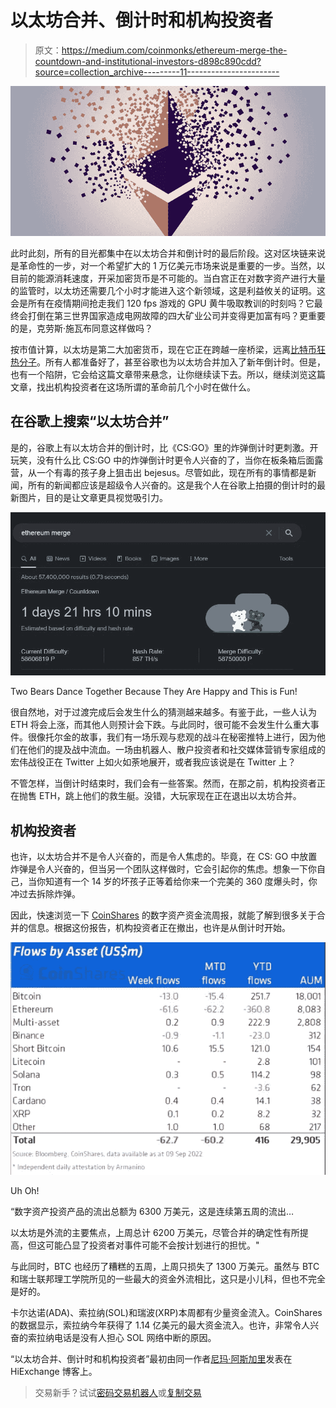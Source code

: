 # 以太坊合并、倒计时和机构投资者

> 原文：<https://medium.com/coinmonks/ethereum-merge-the-countdown-and-institutional-investors-d898c890cdd?source=collection_archive---------11----------------------->

![](img/22f01b458d5ec4d0face3f622550a6b8.png)

此时此刻，所有的目光都集中在以太坊合并和倒计时的最后阶段。这对区块链来说是革命性的一步，对一个希望扩大的 1 万亿美元市场来说是重要的一步。当然，以目前的能源消耗速度，开采加密货币是不可能的。当白宫正在对数字资产进行大量的监管时，以太坊还需要几个小时才能进入这个新领域，这是利益攸关的证明。这会是所有在疫情期间抢走我们 120 fps 游戏的 GPU 黄牛吸取教训的时刻吗？它最终会打倒在第三世界国家造成电网故障的四大矿业公司并变得更加富有吗？更重要的是，克劳斯·施瓦布同意这样做吗？

按市值计算，以太坊是第二大加密货币，现在它正在跨越一座桥梁，远离[比特币狂热分子](https://blog.hi.exchange/tales-from-the-chain-chapter-v-bitcoin-maximalist/)。所有人都准备好了，甚至谷歌也为以太坊合并加入了新年倒计时。但是，也有一个陷阱，它会给这篇文章带来悬念，让你继续读下去。所以，继续浏览这篇文章，找出机构投资者在这场所谓的革命前几个小时在做什么。

## **在谷歌上搜索“以太坊合并”**

是的，谷歌上有以太坊合并的倒计时，比《CS:GO》里的炸弹倒计时更刺激。开玩笑，没有什么比 CS:GO 中的炸弹倒计时更令人兴奋的了，当你在板条箱后面露营，从一个有毒的孩子身上狙击出 bejesus。尽管如此，现在所有的事情都是新闻，所有的新闻都应该是超级令人兴奋的。这是我个人在谷歌上拍摄的倒计时的最新图片，目的是让文章更具视觉吸引力。

![](img/9bf59c79f00bbf23b881f32c900d39e1.png)

Two Bears Dance Together Because They Are Happy and This is Fun!

很自然地，对于过渡完成后会发生什么的猜测越来越多。有鉴于此，一些人认为 ETH 将会上涨，而其他人则预计会下跌。与此同时，很可能不会发生什么重大事件。很像托尔金的故事，我们有一场乐观与悲观的战斗在秘密推特上进行，因为他们在他们的提及战中流血。一场由机器人、散户投资者和社交媒体营销专家组成的宏伟战役正在 Twitter 上如火如荼地展开，或者我应该说是在 Twitter 上？

不管怎样，当倒计时结束时，我们会有一些答案。然而，在那之前，机构投资者正在抛售 ETH，跳上他们的救生艇。没错，大玩家现在正在退出以太坊合并。

## **机构投资者**

也许，以太坊合并不是令人兴奋的，而是令人焦虑的。毕竟，在 CS: GO 中放置炸弹是令人兴奋的，但当另一个团队这样做时，它会引起你的焦虑。想象一下你自己，当你知道有一个 14 岁的坏孩子正等着给你来一个完美的 360 度爆头时，你冲过去拆除炸弹。

因此，快速浏览一下 [CoinShares](https://coinshares.com/research/digital-asset-fund-flows) 的数字资产资金流周报，就能了解到很多关于合并的信息。根据这份报告，机构投资者正在撤出，也许是从倒计时开始。

![](img/3d395fded4af67be6c62c8c573ec25d9.png)

Uh Oh!

“数字资产投资产品的流出总额为 6300 万美元，这是连续第五周的流出…

以太坊是外流的主要焦点，上周总计 6200 万美元，尽管合并的确定性有所提高，但这可能凸显了投资者对事件可能不会按计划进行的担忧。"

与此同时，BTC 也经历了糟糕的五周，上周只损失了 1300 万美元。虽然与 BTC 和瑞士联邦理工学院所见的一些最大的资金外流相比，这只是小儿科，但也不完全是好的。

卡尔达诺(ADA)、索拉纳(SOL)和瑞波(XRP)本周都有少量资金流入。CoinShares 的数据显示，索拉纳今年获得了 1.14 亿美元的最大资金流入。也许，非常令人兴奋的索拉纳电话是没有人担心 SOL 网络中断的原因。

“以太坊合并、倒计时和机构投资者”最初由同一作者[尼玛·阿斯加里](https://blog.hi.exchange/author/nimaasgari/)发表在 HiExchange 博客上。

> 交易新手？试试[密码交易机器人](/coinmonks/crypto-trading-bot-c2ffce8acb2a)或[复制交易](/coinmonks/top-10-crypto-copy-trading-platforms-for-beginners-d0c37c7d698c)